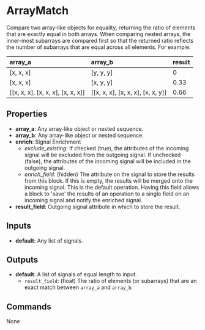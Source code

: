 ArrayMatch
==========
Compare two array-like objects for equality, returning the ratio of elements that are exactly equal in both arrays. When comparing nested arrays, the inner-most subarrays are compared first so that the returned ratio reflects the number of subarrays that are equal across all elements. For example:

| array_a                           | array_b                           | result |
|:----------------------------------|:----------------------------------|:-------|
| [x, x, x]                         | [y, y, y]                         | 0      |
| [x, x, x]                         | [x, y, y]                         | 0.33   |
| [[x, x, x], [x, x, x], [x, x, x]] | [[x, x, x], [x, x, x], [x, x, y]] | 0.66   |

Properties
----------
- **array_a**: Any array-like object or nested sequence.
- **array_b**: Any array-like object or nested sequence.
- **enrich**: Signal Enrichment
  - *exclude_existing*: If checked (true), the attributes of the incoming signal will be excluded from the outgoing signal. If unchecked (false), the attributes of the incoming signal will be included in the outgoing signal.
  - *enrich_field*: (hidden) The attribute on the signal to store the results from this block. If this is empty, the results will be merged onto the incoming signal. This is the default operation. Having this field allows a block to 'save' the results of an operation to a single field on an incoming signal and notify the enriched signal.
- **result_field**: Outgoing signal attribute in which to store the result.

Inputs
------
- **default**: Any list of signals.

Outputs
-------
- **default**: A list of signals of equal length to input.
  - `result_field`: (float) The ratio of elements (or subarrays) that are an exact match between `array_a` and `array_b`.

Commands
--------
None

